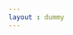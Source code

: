 ```yaml
---
layout : dummy
---
```

<div id="g_id_onload"
     data-client_id="953648658436-1bql4k0mhfaiqe8p141c4rs0sgsjbcut.apps.googleusercontent.com"
     data-context="signin"
     data-callback="goob"
     data-auto_select="true">
</div>
